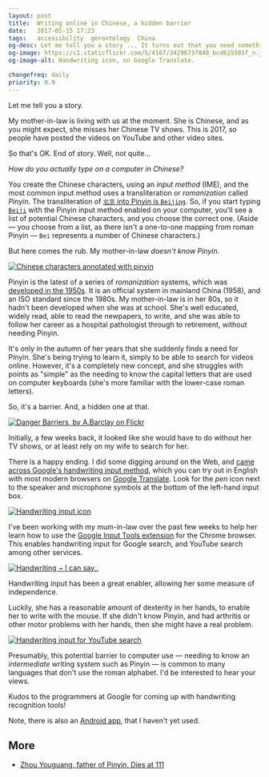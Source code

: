 ```yaml
---
layout: post
title:  Writing online in Chinese, a hidden barrier
date:   2017-05-15 17:23
tags:   accessibility  gerontology  China
og-desc: Let me tell you a story ... It turns out that you need something extra to write Chinese on the Web. And, it's a hidden barrier.
og-image: https://c1.staticflickr.com/5/4167/34296737840_bcd615585f_n.jpg
og-image-alt: Handwriting icon, on Google Translate.

changefreq: daily
priority: 0.9
---
```



Let me tell you a story.

My mother-in-law is living with us at the moment.
She is Chinese, and as you might expect, she misses her Chinese TV shows.
This is 2017, so people have posted the videos on YouTube and other video sites.

So that's OK. End of story. Well, not quite...

_How do you actually type on a computer in Chinese?_

You create the Chinese characters, using an _input method_ (IME),
and the most common input method uses a transliteration or _romanization_ called _Pinyin_.
The transliteration of [`北京` into Pinyin is `Beijing`][beijing-r].
So, if you start typing [`Beiji`][beijing] with the Pinyin input method enabled on your computer,
you'll see a list of potential Chinese characters, and you choose the correct one.
(Aside — you choose from a list, as there isn't a one-to-one mapping from roman Pinyin — `Bei` represents a number of Chinese characters.)

But here comes the rub. My mother-in-law _doesn't know Pinyin_.

[![Chinese characters annotated with pinyin][dajia-img]][dajia]

Pinyin is the latest of a series of _romanization_ systems, which was [developed in the 1950s][pinyin].
It is an official system in mainland China (1958), and an ISO standard since the 1980s.
My mother-in-law is in her 80s, so it hadn't been developed when she was at school.
She's well educated, widely read, able to read the newpapers, to write,
and she was able to follow her career as a hospital pathologist through to retirement, without needing Pinyin.

It's only in the autumn of her years that she suddenly finds a need for Pinyin.
She's being trying to learn it, simply to be able to search for videos online.
However, it's a completely new concept, and she struggles with points as "simple" as the needing to
know the capital letters that are used on computer keyboards (she's more familiar with the lower-case roman letters).

So, it's a barrier. And, a hidden one at that.

[![Danger Barriers, by A.Barclay on Flickr][barrier-img]][barrier]

Initially, a few weeks back, it looked like she would have to do without her TV shows,
or at least rely on my wife to search for her.

There is a happy ending. I did some digging around on the Web,
and [came across Google's handwriting input method][gg-hand],
which you can try out in English with most modern browsers on [Google Translate][gg-trans].
Look for the _pen_ icon next to the speaker and microphone symbols at the bottom of the left-hand input box.

[![Handwriting input icon][g-hand-ico-img]][g-hand-ico]

<!--[![handwriting input][img-1]][gg-hand]-->

I've been working with my mum-in-law over the past few weeks to help her learn
how to use the [Google Input Tools extension][chrome-ext] for the Chrome browser.
This enables handwriting input for Google search, and YouTube search among other services.

[![Handwriting ~ I can say..][g-hand-i-can-img]][g-hand-i-can]

Handwriting input has been a great enabler, allowing her some measure of independence.

Luckily, she has a reasonable amount of dexterity in her hands, to enable her to write with the mouse.
If she didn't know Pinyin, and had arthritis or other motor problems with her hands, then she might have a real problem.

[![Handwriting input for YouTube search][g-hand-youtube-img]][g-hand-youtube]

Presumably, this potential barrier to computer use —
needing to know an _intermediate_ writing system such as Pinyin
— is common to many languages that don't use the roman alphabet.
I'd be interested to hear your views.

Kudos to the programmers at Google for coming up with handwriting recognition tools!

Note, there is also an [Android app][play], that I haven't yet used.


## More

* [Zhou Youguang, father of Pinyin, Dies at 111][zhou-youguang-obit]


[pinyin]: https://en.wikipedia.org/wiki/Pinyin
[search]: https://google.com/search?q=How+do+you+type+in+Chinese?
[beijing]: https://translate.google.com/?source=osdd#auto/zh-CN/Beijing "Google Translate — 'Beijing'"
[beijing-r]: https://translate.google.com/?source=osdd#auto/en/%E5%8C%97%E4%BA%AC "Google Translate"
[gg-hand]: https://google.com/inputtools/services/features/handwriting.html
[gg-faq]: https://support.google.com/faqs/faq/6188721?hl=en
[gg-trans]: https://translate.google.com/?source=osdd#en/en/Hi "Google Translate — english"
[chrome-ext]: https://chrome.google.com/webstore/detail/google-input-tools/mclkkofklkfljcocdinagocijmpgbhab
[play]: https://play.google.com/store/apps/details?id=com.google.android.apps.handwriting.ime&hl=en_GB

[homesick]: http://ask.metafilter.com/244278/I-feel-lonely
[hs-2]: https://www.theinterngroup.com/our-blog/how-to-cope-with-loneliness-abroad/

[barrier]: https://flickr.com/photos/electropod/3869271590 "Danger Barriers, by A.Barclay on Flickr"
[barrier-img]: https://c1.staticflickr.com/3/2566/3869271590_b1e0afc3d1_m.jpg
[img-1]: https://www.google.com/inputtools/images/features/handwriting.png
[zhuyin]: https://commons.wikimedia.org/wiki/File:Zhuyin_keybd_layout_w_pinyin_-w-.svg
[dajia]: https://commons.wikimedia.org/wiki/File:Dajia-shuo-Putonghua-2817.jpg
  "Chinese characters annotated with pinyin — 'Da jia qing shuo pu tong hua...', Wikimedia."
[dajia-img]: https://upload.wikimedia.org/wikipedia/commons/thumb/6/61/Dajia-shuo-Putonghua-2817.jpg/640px-Dajia-shuo-Putonghua-2817.jpg
[tones]: https://commons.wikimedia.org/wiki/File:Pinyin_accents.svg

[flickr-size]: https://flickr.com/services/api/misc.urls.html
[g-hand-ico]: https://flickr.com/photos/nfreear/34296737840 "Handwriting icon, on Google Translate"
[g-hand-ico-img]: https://c1.staticflickr.com/5/4167/34296737840_bcd615585f_n.jpg
[g-hand-i-can]: https://flickr.com/photos/nfreear/34681375455
  "Chinese handwriting — 'I can say here to you', on Google Translate"
[g-hand-i-can-img]: https://c1.staticflickr.com/5/4194/34681375455_7071fd4b1f_c.jpg
[g-hand-youtube]: https://flickr.com/photos/nfreear/34296744260 "Handwriting input for YouTube search"
[g-hand-youtube-img]: https://c1.staticflickr.com/5/4189/34296744260_8bd1b32c9c_c.jpg

[zhou-youguang-obit]: https://nytimes.com/2017/01/14/world/asia/zhou-youguang-who-made-writing-chinese-as-simple-as-abc-dies-at-111.html
  "'Zhou Youguang, Who Made Writing Chinese as Simple as ABC, Dies at 111 - 点击查看本文中文版', January 2017."

[end]: //End.
